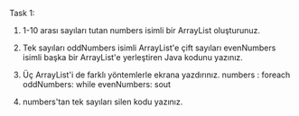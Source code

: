 Task 1:

1. 1-10 arası sayıları tutan numbers isimli bir ArrayList oluşturunuz.
2. Tek sayıları oddNumbers isimli ArrayList'e çift sayıları evenNumbers isimli
   başka bir ArrayList'e yerleştiren Java kodunu yazınız.

3. Üç ArrayList'i de farklı yöntemlerle ekrana yazdırınız.
   numbers : foreach
   oddNumbers: while
   evenNumbers: sout

4. numbers'tan tek sayıları silen kodu yazınız.